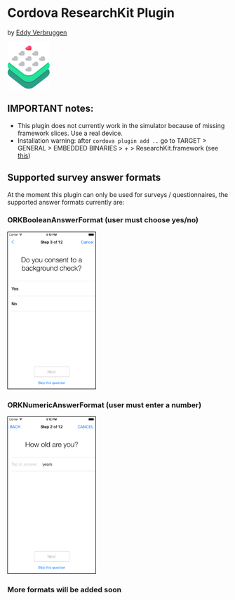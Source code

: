 # Cordova ResearchKit Plugin
by [Eddy Verbruggen](http://twitter.com/eddyverbruggen)


<img src="img/researchkit-icon_2x.png" width="97px" height="106px"/>


## IMPORTANT notes:

* This plugin does not currently work in the simulator because of missing framework slices. Use a real device.
* Installation warning: after `cordova plugin add ..` go to TARGET > GENERAL > EMBEDDED BINARIES > + > ResearchKit.framework (see [this](https://github.com/researchkit/researchkit#gettingstarted))


## Supported survey answer formats
At the moment this plugin can only be used for surveys / questionnaires, the supported answer formats currently are:

### ORKBooleanAnswerFormat (user must choose yes/no)
<img style="border:1px solid black" src="img/answerformats/BooleanAnswerFormat.png" width="200px" height="356px"/>

### ORKNumericAnswerFormat (user must enter a number)
<img style="border:1px solid black" src="img/answerformats/NumericAnswerFormat.png" width="200px" height="356px"/>

### More formats will be added soon
